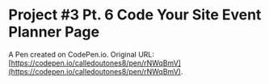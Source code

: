 # Project #3  Pt. 6 Code Your Site Event Planner Page

A Pen created on CodePen.io. Original URL: [https://codepen.io/calledoutones8/pen/rNWqBmV](https://codepen.io/calledoutones8/pen/rNWqBmV).


